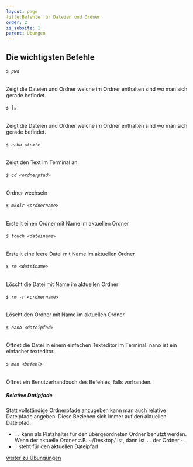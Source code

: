 ```yaml
---
layout: page
title:Befehle für Dateien und Ordner
order: 2
is_subsite: 1
parent: Übungen
---
```

<body class="theme-base-0d">

## Die wichtigsten Befehle

###### `$ pwd`
Zeigt die Dateien und Ordner welche im Ordner enthalten sind wo man sich gerade befindet.

###### `$ ls`
Zeigt die Dateien und Ordner welche im Ordner enthalten sind wo man sich gerade befindet.

###### `$ echo <text>`
Zeigt den Text <text> im Terminal an.

###### `$ cd <ordnerpfad>`
<dateipfad> Ordner wechseln

###### `$ mkdir <ordnername>`
Erstellt einen Ordner mit Name <ordnername> im aktuellen Ordner

###### `$ touch <dateiname>`
Erstellt eine leere Datei mit Name <dateiname> im aktuellen Ordner

###### `$ rm <dateiname>`
Löscht die Datei mit Name <dateiname> im aktuellen Ordner

###### `$ rm -r <ordnername>`
Löscht den Ordner mit Name <ordnername> im aktuellen Ordner

###### `$ nano <dateipfad>`
Öffnet die Datei <dateipfad> in einem einfachen Texteditor im Terminal.
nano ist ein einfacher texteditor.

###### `$ man <befehl>`
Öffnet ein Benutzerhandbuch des Befehles, falls vorhanden.


##### Relative Datipfade

Statt vollständige Ordnerpfade anzugeben kann man auch relative Dateipfade angeben. Diese Beziehen sich immer auf den aktuellen Dateipfad.

* `..` kann als Platzhalter für den übergeordneten Ordner benutzt werden. Wenn der aktuelle Ordner z.B. ~/Desktop/ ist, dann ist `..` der Ordner `~`.
* `.` steht für den aktuellen Dateipfad



[weiter zu Übungungen](/uebungen)
